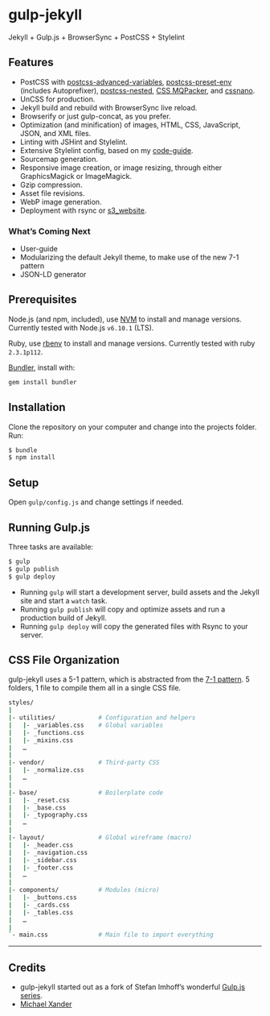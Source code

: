 # gulp-jekyll

Jekyll + Gulp.js + BrowserSync + PostCSS + Stylelint

## Features

- PostCSS with [postcss-advanced-variables](https://github.com/jonathantneal/postcss-advanced-variables), [postcss-preset-env](https://github.com/csstools/postcss-preset-env) (includes Autoprefixer), [postcss-nested](https://github.com/postcss/postcss-nested), [CSS MQPacker](https://github.com/hail2u/node-css-mqpacker), and [cssnano](https://github.com/cssnano/cssnano).
- UnCSS for production.
- Jekyll build and rebuild with BrowserSync live reload.
- Browserify or just gulp-concat, as you prefer.
- Optimization (and minification) of images, HTML, CSS, JavaScript, JSON, and XML files.
- Linting with JSHint and Stylelint.
- Extensive Stylelint config, based on my [code-guide](https://github.com/michaelx/code-guide).
- Sourcemap generation.
- Responsive image creation, or image resizing, through either GraphicsMagick or ImageMagick.
- Gzip compression.
- Asset file revisions.
- WebP image generation.
- Deployment with rsync or [s3_website](https://github.com/laurilehmijoki/s3_website).

### What’s Coming Next

- User-guide
- Modularizing the default Jekyll theme, to make use of the new 7-1 pattern
- JSON-LD generator

## Prerequisites

Node.js (and npm, included), use [NVM](https://github.com/creationix/nvm) to install and manage versions. Currently tested with Node.js `v6.10.1` (LTS).

Ruby, use [rbenv](https://github.com/rbenv/rbenv) to install and manage versions. Currently tested with ruby `2.3.1p112`.

[Bundler](https://github.com/bundler/bundler), install with:

```sh
gem install bundler
```

## Installation

Clone the repository on your computer and change into the projects folder. Run:

```sh
$ bundle
$ npm install
```

## Setup

Open `gulp/config.js` and change settings if needed.

## Running Gulp.js

Three tasks are available:

```sh
$ gulp
$ gulp publish
$ gulp deploy
```

- Running `gulp` will start a development server, build assets and the Jekyll site and start a `watch` task.
- Running `gulp publish` will copy and optimize assets and run a production build of Jekyll.
- Running `gulp deploy` will copy the generated files with Rsync to your server.

## CSS File Organization

gulp-jekyll uses a 5-1 pattern, which is abstracted from the [7-1 pattern](https://sass-guidelin.es/#architecture). 5 folders, 1 file to compile them all in a single CSS file.

```bash
styles/
|
|- utilities/            # Configuration and helpers
|   |- _variables.css    # Global variables
|   |- _functions.css
|   |- _mixins.css
|   …
|
|- vendor/               # Third-party CSS
|   |- _normalize.css
|   …
|
|- base/                 # Boilerplate code
|   |- _reset.css
|   |- _base.css
|   |- _typography.css
|   …
|
|- layout/               # Global wireframe (macro)
|   |- _header.css
|   |- _navigation.css
|   |- _sidebar.css
|   |- _footer.css
|   …
|
|- components/           # Modules (micro)
|   |- _buttons.css
|   |- _cards.css
|   |- _tables.css
|   …
|
`- main.css              # Main file to import everything
```

---

## Credits

- gulp-jekyll started out as a fork of Stefan Imhoff’s wonderful [Gulp.js series](https://github.com/kogakure/gulp-tutorial).
- [Michael Xander](http://michaelxander.com)
